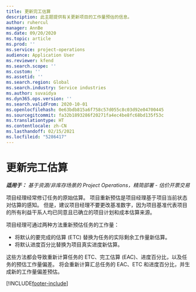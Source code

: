 ```yaml
---
title: 更新完工估算
description: 此主题提供有关更新项目的工作量预估的信息。
author: ruhercul
manager: AnnBe
ms.date: 09/20/2020
ms.topic: article
ms.prod: ''
ms.service: project-operations
audience: Application User
ms.reviewer: kfend
ms.search.scope: ''
ms.custom: ''
ms.assetid: ''
ms.search.region: Global
ms.search.industry: Service industries
ms.author: suvaidya
ms.dyn365.ops.version: ''
ms.search.validFrom: 2020-10-01
ms.openlocfilehash: 0e63bdb815a6f758c57d055c8c03d92e04700445
ms.sourcegitcommit: fa32b1893286f20271fa4ec4be8fc68bd135f53c
ms.translationtype: HT
ms.contentlocale: zh-CN
ms.lasthandoff: 02/15/2021
ms.locfileid: "5286417"
---
```

# <a name="update-estimate-at-completion"></a>更新完工估算

_**适用于：** 基于资源/非库存场景的 Project Operations，精简部署 - 估价开票交易_

项目经理经常修订任务的原始估算。 项目重新预估是项目经理基于项目当前状态对估算的感知。 但是，建议项目经理不要更改基准数字，因为项目基准代表项目的所有利益干系人均已同意且已确立的项目计划和成本估算来源。

项目经理可通过两种方法重新预估任务的工作量：

- 将默认的要完成的估算 (ETC) 替换为任务的实际剩余工作量新估算。 
- 将默认进度百分比替换为项目真实进度新估算。

这些方法都会导致重新计算任务的 ETC、完工估算 (EAC)、进度百分比，以及任务的预估工作量偏差。 将会重新计算汇总任务的 EAC、ETC 和进度百分比，并生成新的工作量偏差预估。


[!INCLUDE[footer-include](../includes/footer-banner.md)]